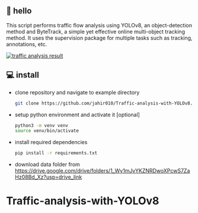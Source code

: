 ## 👋 hello

This script performs traffic flow analysis using YOLOv8, an object-detection method and ByteTrack, a simple yet effective online multi-object tracking method. It uses the supervision package for multiple tasks such as tracking, annotations, etc.

[![traffic analysis result](https://res.cloudinary.com/marcomontalbano/image/upload/v1714281032/video_to_markdown/images/google-drive--1K8WigwNLMFtnNc_2XUzFcRU6A3TI1DYK-c05b58ac6eb4c4700831b2b3070cd403.jpg)](https://drive.google.com/file/d/1K8WigwNLMFtnNc_2XUzFcRU6A3TI1DYK/view?usp=drive_link "traffic analysis result")


## 💻 install

- clone repository and navigate to example directory

    ```bash
    git clone https://github.com/jahir010/Traffic-analysis-with-YOLOv8.git
    ```

- setup python environment and activate it [optional]

    ```bash
    python3 -m venv venv
    source venv/bin/activate
    ```

- install required dependencies

    ```bash
    pip install -r requirements.txt
    ```

- download data folder from https://drive.google.com/drive/folders/1_Wy1mJvYKZNRDwoXPcwS7ZaHz08Bd_Xz?usp=drive_link

# Traffic-analysis-with-YOLOv8
